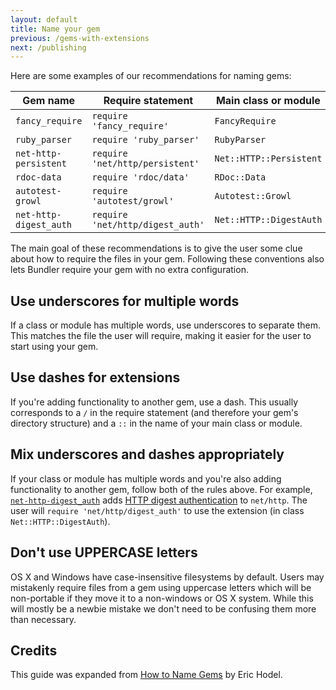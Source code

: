 ```yaml
---
layout: default
title: Name your gem
previous: /gems-with-extensions
next: /publishing
---
```


Here are some examples of our recommendations for naming gems:

Gem name               | Require statement                | Main class or module
---------------------- | -------------------------------- | -----------------------
`fancy_require`        | `require 'fancy_require'`        | `FancyRequire`
`ruby_parser`          | `require 'ruby_parser'`          | `RubyParser`
`net-http-persistent`  | `require 'net/http/persistent'`  | `Net::HTTP::Persistent`
`rdoc-data`            | `require 'rdoc/data'`            | `RDoc::Data`
`autotest-growl`       | `require 'autotest/growl'`       | `Autotest::Growl`
`net-http-digest_auth` | `require 'net/http/digest_auth'` | `Net::HTTP::DigestAuth`

The main goal of these recommendations is to give the user some clue about
how to require the files in your gem. Following these conventions also lets
Bundler require your gem with no extra configuration.

Use underscores for multiple words
----------------------------------

If a class or module has multiple words, use underscores to separate them. This
matches the file the user will require, making it easier for the user to start
using your gem.

Use dashes for extensions
-------------------------

If you're adding functionality to another gem, use a dash. This usually
corresponds to a `/` in the require statement (and therefore your gem's
directory structure) and a `::` in the name of your main class or module.

Mix underscores and dashes appropriately
----------------------------------------

If your class or module has multiple words and you're also adding functionality
to another gem, follow both of the rules above. For example,
[`net-http-digest_auth`](https://rubygems.org/gems/net-http-digest_auth) adds
[HTTP digest authentication](http://tools.ietf.org/html/rfc2617) to `net/http`.
The user will `require 'net/http/digest_auth'` to use the extension
(in class `Net::HTTP::DigestAuth`).

Don't use UPPERCASE letters
---------------------------

OS X and Windows have case-insensitive filesystems by default.  Users may
mistakenly require files from a gem using uppercase letters which will be
non-portable if they move it to a non-windows or OS X system.  While this will
mostly be a newbie mistake we don't need to be confusing them more than
necessary.

Credits
-------

This guide was expanded from [How to Name
Gems](http://blog.segment7.net/2010/11/15/how-to-name-gems) by Eric Hodel.

